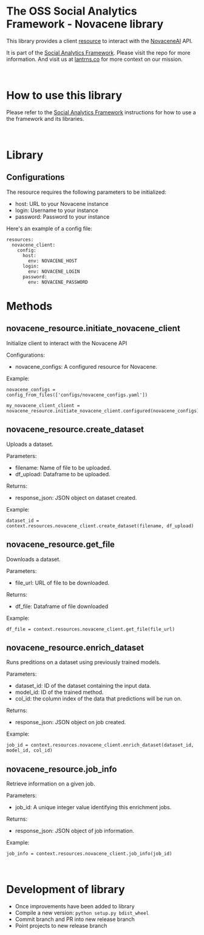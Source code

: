 # The OSS Social Analytics Framework - Novacene library
This library provides a client [resource](https://docs.dagster.io/concepts/resources) to interact with the [NovaceneAI](https://novacene.ai/) API.

It is part of the [Social Analytics Framework](https://github.com/lantrns-analytics/saf_core). Please visit the repo for more information. And visit us at [lantrns.co](https://www.lantrns.co) for more context on our mission.

&nbsp;

# How to use this library
Please refer to the [Social Analytics Framework](https://github.com/lantrns-analytics/saf_core) instructions for how to use a the framework and its libraries.

&nbsp;

# Library
## Configurations
The resource requires the following parameters to be initialized:
- host: URL to your Novacene instance
- login: Username to your instance
- password: Password to your instance

Here's an example of a config file:

```
resources:
  novacene_client:
    config:
      host: 
        env: NOVACENE_HOST
      login: 
        env: NOVACENE_LOGIN
      password: 
        env: NOVACENE_PASSWORD
```

# Methods
## novacene_resource.initiate_novacene_client
Initialize client to interact with the Novacene API

Configurations:
- novacene_configs: A configured resource for Novacene.

Example:
```
novacene_configs = config_from_files(['configs/novacene_configs.yaml'])

my_novacene_client_client = novacene_resource.initiate_novacene_client.configured(novacene_configs)
```

## novacene_resource.create_dataset
Uploads a dataset.

Parameters:
- filename: Name of file to be uploaded.
- df_upload: Dataframe to be uploaded.

Returns:
- response_json: JSON object on dataset created.

Example:
```
dataset_id = context.resources.novacene_client.create_dataset(filename, df_upload)
```

## novacene_resource.get_file
Downloads a dataset.

Parameters:
- file_url: URL of file to be downloaded.

Returns:
- df_file: Dataframe of file downloaded

Example:
```
df_file = context.resources.novacene_client.get_file(file_url)
```

## novacene_resource.enrich_dataset
Runs preditions on a dataset using previously trained models.

Parameters:
- dataset_id: ID of the dataset containing the input data.
- model_id: ID of the trained method.
- col_id: the column index of the data that predictions will be run on. 

Returns:
- response_json: JSON object on job created.

Example:
```
job_id = context.resources.novacene_client.enrich_dataset(dataset_id, model_id, col_id)
```

## novacene_resource.job_info
Retrieve information on a given job.

Parameters:
- job_id: A unique integer value identifying this enrichment jobs.

Returns:
- response_json: JSON object of job information.

Example:
```
job_info = context.resources.novacene_client.job_info(job_id)
```

&nbsp;

# Development of library
- Once improvements have been added to library
- Compile a new version: `python setup.py bdist_wheel`
- Commit branch and PR into new release branch
- Point projects to new release branch
